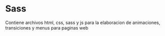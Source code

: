 # Sass
Contiene archivos html, css, sass y js para la elaboracion de animaciones, transiciones y menus para paginas web

